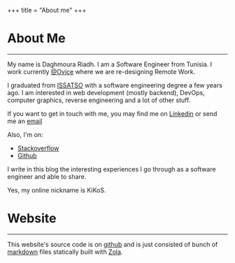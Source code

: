 +++
title = "About me"
+++
# About Me
---
My name is Daghmoura Riadh. I am a Software Engineer from Tunisia. I work currently [@Ovice](https://ovice.in/) where
we are re-designing Remote Work.

I graduated from [ISSATSO](http://www.issatso.rnu.tn/) with a software engineering degree a few years ago.
I am interested in web development (mostly backend), DevOps, computer graphics, reverse engineering and a lot of other stuff.

If you want to get in touch with me, you may find me on [Linkedin](https://www.linkedin.com/in/riadh-daghmoura-043077185/)
or send me an [email](mailto:dag.riadh@gmail.com)

Also, I'm on: 
- [Stackoverflow](https://stackoverflow.com/users/9437824/kikos)
- [Github](https://github.com/KiKoS0)

I write in this blog the interesting experiences I go through as a software engineer and able to share.

Yes, my online nickname is KiKoS.

# Website
---
This website's source code is on [github](https://github.com/KiKoS0/kikos0.github.io) and is just consisted of bunch of [markdown](https://en.wikipedia.org/wiki/Markdown) 
files statically built with [Zola](https://www.getzola.org/).